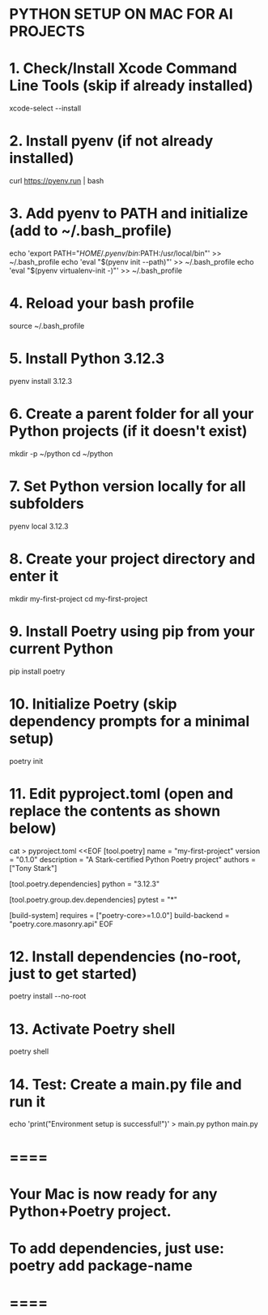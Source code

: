 # PYTHON SETUP ON MAC FOR AI PROJECTS

# 1. Check/Install Xcode Command Line Tools (skip if already installed)
xcode-select --install

# 2. Install pyenv (if not already installed)
curl https://pyenv.run | bash

# 3. Add pyenv to PATH and initialize (add to ~/.bash_profile)
echo 'export PATH="$HOME/.pyenv/bin:$PATH:/usr/local/bin"' >> ~/.bash_profile
echo 'eval "$(pyenv init --path)"' >> ~/.bash_profile
echo 'eval "$(pyenv virtualenv-init -)"' >> ~/.bash_profile

# 4. Reload your bash profile
source ~/.bash_profile

# 5. Install Python 3.12.3
pyenv install 3.12.3

# 6. Create a parent folder for all your Python projects (if it doesn't exist)
mkdir -p ~/python
cd ~/python

# 7. Set Python version locally for all subfolders
pyenv local 3.12.3

# 8. Create your project directory and enter it
mkdir my-first-project
cd my-first-project

# 9. Install Poetry using pip from your current Python
pip install poetry

# 10. Initialize Poetry (skip dependency prompts for a minimal setup)
poetry init

# 11. Edit pyproject.toml (open and replace the contents as shown below)
cat > pyproject.toml <<EOF
[tool.poetry]
name = "my-first-project"
version = "0.1.0"
description = "A Stark-certified Python Poetry project"
authors = ["Tony Stark"]

[tool.poetry.dependencies]
python = "3.12.3"

[tool.poetry.group.dev.dependencies]
pytest = "*"

[build-system]
requires = ["poetry-core>=1.0.0"]
build-backend = "poetry.core.masonry.api"
EOF

# 12. Install dependencies (no-root, just to get started)
poetry install --no-root

# 13. Activate Poetry shell
poetry shell

# 14. Test: Create a main.py file and run it
echo 'print("Environment setup is successful!")' > main.py
python main.py

# ====
# Your Mac is now ready for any Python+Poetry project.
# To add dependencies, just use: poetry add package-name
# ====

